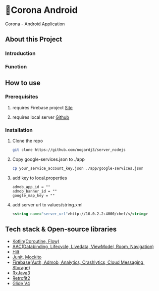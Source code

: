 # 🚧Corona Android

Corona - Android Application

## About this Project

### Introduction

### Function

## How to use

### Prerequisites

1. requires Firebase project [Site](https://console.firebase.google.com/?hl=ko)

2. requires local server [Github](https://github.com/nogardj3/server_nodejs.git)

### Installation

1.  Clone the repo

    ```sh
    git clone https://github.com/nogardj3/server_nodejs
    ```

2.  Copy google-services.json to ./app

    ```sh
    cp your_service_account_key.json ./app/google-services.json
    ```

3.  add key to local.properties

    ```
    admob_app_id = ""
    admob_banner_id = ""
    google_map_key = ""
    ```

4.  add server url to values/string.xml

    ```xml
    <string name="server_url">http://10.0.2.2:4000/chef/</string>
    ```

## Tech stack & Open-source libraries

-   [Kotlin(Coroutine, Flow)](https://developer.android.com/kotlin/coroutines?hl=ko)
-   [AAC(Databinding, Lifecycle, Livedata, ViewModel, Room, Navigation)](https://developer.android.com/topic/libraries/architecture?hl=ko)
-   [Hilt](https://developer.android.com/training/dependency-injection/hilt-android?hl=ko)
-   [Junit, Mockito](https://developer.android.com/training/testing/unit-testing/local-unit-tests?hl=ko)
-   [Firebase(Auth, Admob, Analytics, Crashlytics, Cloud Messaging, Storage)](https://firebase.google.com/docs?hl=ko)
-   [RxJava3](http://reactivex.io/)
-   [Retrofit2](https://square.github.io/retrofit/)
-   [Glide V4](https://github.com/bumptech/glide)
